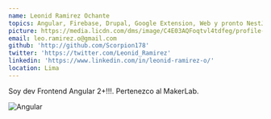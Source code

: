 ```yaml
---
name: Leonid Ramirez Ochante
topics: Angular, Firebase, Drupal, Google Extension, Web y pronto NestJs.
picture: https://media.licdn.com/dms/image/C4E03AQFoqtvl4tdfeg/profile-displayphoto-shrink_200_200/0?e=1579132800&v=beta&t=-onpeHYVV6iVB0bdoKIjTqG53lKcpnx5KZjExU17ALw
email: leo.ramirez.o@gmail.com
github: 'http://github.com/Scorpion178'
twitter: 'https://twitter.com/Leonid_Ramirez'
linkedin: 'https://www.linkedin.com/in/leonid-ramirez-o/'
location: Lima
---
```


Soy dev Frontend Angular 2+!!!. 
Pertenezco al MakerLab.

![Angular](https://media.giphy.com/media/eVD7o24G9J5Fm/giphy.gif)